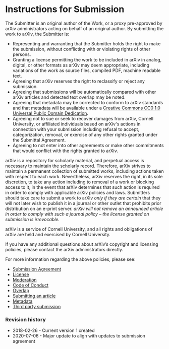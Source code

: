 # Instructions for Submission

The Submitter is an original author of the Work, or a proxy pre-approved by arXiv administrators acting on behalf of an original author.  By submitting the work to arXiv, the Submitter is: 

- Representing and warranting that the Submitter holds the right to make the submission, without conflicting with or violating rights of other persons.
- Granting a license permitting the work to be included in arXiv in analog, digital, or other formats as arXiv may deem appropriate, including variations of the work as source files, compiled PDF, machine readable text.
- Agreeing that arXiv reserves the right to reclassify or reject any submission.
- Agreeing that submissions will be automatically compared with other arXiv articles and detected text overlap may be noted.
- Agreeing that metadata may be corrected to conform to arXiv standards and that metadata will be available under a [Creative Commons CC0 1.0 Universal Public Domain Dedication](https://creativecommons.org/publicdomain/zero/1.0/).
- Agreeing not to sue or seek to recover damages from arXiv, Cornell University, or affiliated individuals based on arXiv's actions in connection with your submission including refusal to accept, categorization, removal, or exercise of any other rights granted under the Submittal Agreement.
- Agreeing to not enter into other agreements or make other commitments that would conflict with the rights granted to arXiv.

arXiv is a repository for scholarly material, and perpetual access is necessary to maintain the scholarly record.  Therefore, arXiv strives to maintain a permanent collection of submitted works, including actions taken with respect to each work.  Nevertheless, arXiv reserves the right, in its sole discretion, to take any action including to removal of a work or blocking access to it, in the event that arXiv determines that such action is required in order to comply with applicable arXiv policies and laws.   Submitters should take care to submit a work to arXiv _only if they are certain_ that they will not later wish to publish it in a journal or other outlet that prohibits prior distribution on an e-print server. _arXiv will not remove an announced article in order to comply with such a journal policy – the license granted on submission is irrevocable._

arXiv is a service of Cornell University, and all rights and obligations of arXiv are held and exercised by Cornell University.

If you have any additional questions about arXiv’s copyright and licensing policies, please contact the arXiv administrators directly.


For more information regarding the above policies, please see:

-   [Submission Agreement](submission_agreement)
-   [License](../license)
-   [Moderation](../moderation)
-   [Code of Conduct](code_of_conduct)
-   [Overlap](../overlap)
-   [Submitting an article](../submit)
-   [Metadata](../prep)
-   [Third party submission](../third_party_submission)

### Revision history

- 2018-02-26 - Current version 1 created
- 2020-07-06 - Major update to align with updates to submission agreement

